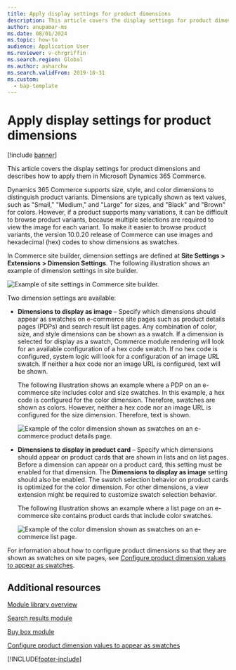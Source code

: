 ```yaml
---
title: Apply display settings for product dimensions
description: This article covers the display settings for product dimensions and describes how to apply them in Microsoft Dynamics 365 Commerce.
author: anupamar-ms
ms.date: 08/01/2024
ms.topic: how-to
audience: Application User
ms.reviewer: v-chrgriffin
ms.search.region: Global
ms.author: asharchw
ms.search.validFrom: 2019-10-31
ms.custom: 
  - bap-template
---
```


# Apply display settings for product dimensions

[!include [banner](includes/banner.md)]


This article covers the display settings for product dimensions and describes how to apply them in Microsoft Dynamics 365 Commerce.

Dynamics 365 Commerce supports size, style, and color dimensions to distinguish product variants. Dimensions are typically shown as text values, such as "Small," "Medium," and "Large" for sizes, and "Black" and "Brown" for colors. However, if a product supports many variations, it can be difficult to browse product variants, because multiple selections are required to view the image for each variant. To make it easier to browse product variants, the version 10.0.20 release of Commerce can use images and hexadecimal (hex) codes to show dimensions as swatches.

In Commerce site builder, dimension settings are defined at **Site Settings \> Extensions \> Dimension Settings**. The following illustration shows an example of dimension settings in site builder.

![Example of site settings in Commerce site builder.](./dev-itpro/media/swatch_site_settings.PNG)

Two dimension settings are available:

- **Dimensions to display as image** – Specify which dimensions should appear as swatches on e-commerce site pages such as product details pages (PDPs) and search result list pages. Any combination of color, size, and style dimensions can be shown as a swatch. If a dimension is selected for display as a swatch, Commerce module rendering will look for an available configuration of a hex code swatch. If no hex code is configured, system logic will look for a configuration of an image URL swatch. If neither a hex code nor an image URL is configured, text will be shown.

    The following illustration shows an example where a PDP on an e-commerce site includes color and size swatches. In this example, a hex code is configured for the color dimension. Therefore, swatches are shown as colors. However, neither a hex code nor an image URL is configured for the size dimension. Therefore, text is shown.

    ![Example of the color dimension shown as swatches on an e-commerce product details page.](./dev-itpro/media/swatch_pdp.png)

- **Dimensions to display in product card** – Specify which dimensions should appear on product cards that are shown in lists and on list pages. Before a dimension can appear on a product card, this setting must be enabled for that dimension. The **Dimensions to display as image** setting should also be enabled. The swatch selection behavior on product cards is optimized for the color dimension. For other dimensions, a view extension might be required to customize swatch selection behavior.

    The following illustration shows an example where a list page on an e-commerce site contains product cards that include color swatches.

    ![Example of the color dimension shown as swatches on an e-commerce list page.](./dev-itpro/media/swatch_searchresults.PNG)

For information about how to configure product dimensions so that they are shown as swatches on site pages, see [Configure product dimension values to appear as swatches](./dev-itpro/dimensions-swatch.md).

## Additional resources

[Module library overview](starter-kit-overview.md)

[Search results module](search-result-module.md)

[Buy box module](add-buy-box.md)

[Configure product dimension values to appear as swatches](./dev-itpro/dimensions-swatch.md)

[!INCLUDE[footer-include](../includes/footer-banner.md)]
